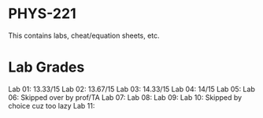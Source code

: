 # PHYS-221
This contains labs, cheat/equation sheets, etc.

Lab Grades
==========
Lab 01: 13.33/15
Lab 02: 13.67/15
Lab 03: 14.33/15
Lab 04: 14/15
Lab 05: 
Lab 06: Skipped over by prof/TA
Lab 07: 
Lab 08: 
Lab 09: 
Lab 10: Skipped by choice cuz too lazy
Lab 11: 